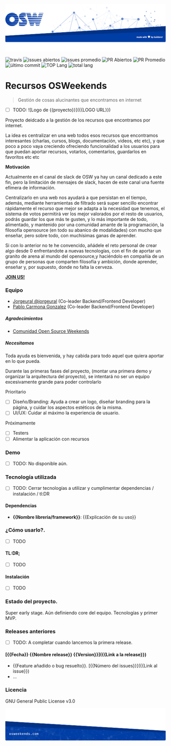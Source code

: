 ![header](.osweekends/img/OSW-project-GitHub-template-header.jpg)




![travis](https://img.shields.io/travis/{{USER}}/{{REPO}}.svg)
![issues abiertos](https://img.shields.io/github/issues/{{USER}}/{{REPO}}.svg)
![issues promedio](https://img.shields.io/issuestats/i/github/{{USER}}/{{REPO}}.svg)
![PR Abiertos](https://img.shields.io/github/issues-pr/{{USER}}/{{REPO}}.svg)
![PR Promedio](https://img.shields.io/issuestats/p/github/{{USER}}/{{REPO}}.svg)
![último commit](https://img.shields.io/github/last-commit/{{USER}}/{{REPO}}/{{RAMA}}.svg)
![TOP Lang](https://img.shields.io/github/languages/top/{{USER}}/{{REPO}}.svg)
![total lang](https://img.shields.io/github/languages/count/{{USER}}/{{REPO}}.svg)

# Recursos OSWeekends

> Gestión de cosas alucinantes que encontramos en internet

 - [ ] TODO: ![Logo de {{proyecto}}]({{LOGO URL}})

Proyecto deidcado a la gestión de los recursos que encontramos por internet.

La idea es centralizar en una web todos esos recursos que encontramos interesantes (charlas, cursos, blogs, documentación, videos, etc etc), y que poco a poco vaya creciendo ofreciendo funcionalidad a los usuarios para que puedan aportar recursos, votarlos, comentarlos, guardarlos en favoritos etc etc

**Motivación**

Actualmente en el canal de slack de OSW ya hay un canal dedicado a este fin, pero la limitación de mensajes de slack, hacen de este canal una fuente efímera de información. 

Centralizarlo en una web nos ayudará a que persistan en el tiempo, además, mediante herramientas de filtrado será super sencillo encontrar rápidamente el recurso que mejor se adapta a la necesidad que tenemos, el sistema de votos permitirá ver los mejor valorados por el resto de usuarios, podrás guardar los que más te gusten, y lo más importante de todo, alimentado, y mantenido por una comunidad amante de la programación, la filosofía opensource (en todo su abanico de modalidades) con mucho que enseñar, pero sobre todo, con muchísimas ganas de aprender.

Si con lo anterior no te he convencido, añádele el reto personal de crear algo desde 0 enfrentandote a nuevas tecnologías, con el fin de aportar un granito de arena al mundo del opensource,y haciéndolo en compañía de un grupo de personas que comparten filosofía y ambición, donde aprender, enseñar y, por supuesto, donde no falta la cerveza.

**[JOIN US!](CONTRIBUTING.md)**

### Equipo

 - [Jorgeural @jorgeural](https://github.com/Jorgeural/) (Co-leader Backend/Frontend Developer)
 - [Pablo Carmona Gonzalez](https://github.com/PabloCarmona) (Co-leader  Backend/Frontend Developer)


##### Agradecimientos

 - [Comunidad Open Source Weekends](https://github.com/OSWeekends)


##### Necesitamos

Toda ayuda es bienvenida, y hay cabida para todo aquel que quiera aportar en lo que pueda. 

Durante las primeras fases del proyecto, (montar una primera demo y organizar la arquitectura del proyecto), se intentará no ser un equipo excesivamente grande para poder controlarlo

Prioritario
 - [ ] Diseño/Branding: Ayuda a crear un logo, diseñar branding para la página, y cuidar los aspectos estéticos de la misma.
 - [ ] UI/UX: Cuidar al máximo la experiencia de usuario.

Próximamente
 - [ ] Testers
 - [ ] Alimentar la aplicación con recursos

### Demo

- [ ] TODO: No disponible aún.

### Tecnología utilizada

- [ ] TODO: Cerrar tecnologías a utilizar y cumplimentar dependencias / instalación / tl:DR
#### Dependencias
- **{{Nombre libreria/framework}}**: {{Explicación de su uso}}


### ¿Cómo usarlo?.
- [ ] TODO
#### TL:DR;
- [ ] TODO

#### Instalación
- [ ] TODO

### Estado del proyecto.

Super early stage. Aún definiendo core del equipo. Tecnologías y primer MVP.


### Releases anteriores
- [ ] TODO: A completar cuando lancemos la primera release.
#### [{{Fecha}} {{Nombre release}} {{Version}}]({{Link a la release}})
- {{Feature añadido o bug resuelto}}. [{{Número del issues}}]({{Link al issue}})
- ...

### Licencia

GNU General Public License v3.0




![footer](.osweekends/img/OSW-project-GitHub-template-footer.jpg)
